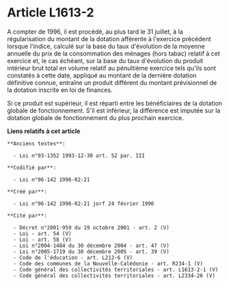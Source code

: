 # Article L1613-2

A compter de 1996, il est procédé, au plus tard le 31 juillet, à la régularisation du montant de la dotation afférente à
l'exercice précédent lorsque l'indice, calculé sur la base du taux d'évolution de la moyenne annuelle du prix de la
consommation des ménages (hors tabac) relatif à cet exercice et, le cas échéant, sur la base du taux d'évolution du produit
intérieur brut total en volume relatif au pénultième exercice tels qu'ils sont constatés à cette date, appliqué au montant de
la dernière dotation définitive connue, entraîne un produit différent du montant prévisionnel de la dotation inscrite en loi
de finances.

Si ce produit est supérieur, il est réparti entre les bénéficiaires de la dotation globale de fonctionnement. S'il est
inférieur, la différence est imputée sur la dotation globale de fonctionnement du plus prochain exercice.

**Liens relatifs à cet article**

	**Anciens textes**:

	  - Loi n°93-1352 1993-12-30 art. 52 par. III

	**Codifié par**:

	  - Loi n°96-142 1996-02-21

	**Créé par**:

	  - Loi n°96-142 1996-02-21 jorf 24 février 1996

	**Cité par**:

	  - Décret n°2001-959 du 19 octobre 2001 - art. 2 (V)
	  - Loi - art. 54 (V)
	  - Loi - art. 58 (V)
	  - Loi n°2004-1484 du 30 décembre 2004 - art. 47 (V)
	  - Loi n°2005-1719 du 30 décembre 2005 - art. 39 (V)
	  - Code de l'éducation - art. L212-6 (V)
	  - Code des communes de la Nouvelle-Calédonie - art. R234-1 (V)
	  - Code général des collectivités territoriales - art. L1613-2-1 (V)
	  - Code général des collectivités territoriales - art. L2334-26 (V)
